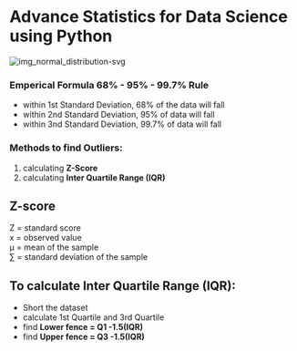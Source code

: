 # Advance Statistics for Data Science using Python

![img_normal_distribution-svg](https://user-images.githubusercontent.com/60286504/151669323-f35fe4f4-57cc-4c6c-9e5a-a86f71d24aca.png)


### **Emperical Formula** 68% - 95% - 99.7% Rule


 - within 1st Standard Deviation, 68% of the data will fall
 - within 2nd Standard Deviation, 95% of data will fall
 - within 3nd Standard Deviation, 99.7% of data will fall



### Methods to find Outliers:

1. calculating **Z-Score**
2. calculating **Inter Quartile Range (IQR)**



## Z-score


Z	=	standard score  </br>
x	=	observed value  </br>
µ	=	mean of the sample  </br>
∑	=	standard deviation of the sample  </br>


## To calculate Inter Quartile Range (IQR):

- Short the dataset
- calculate 1st Quartile and 3rd Quartile
- find **Lower fence = Q1 -1.5(IQR)**
- find **Upper fence = Q3 -1.5(IQR)**
